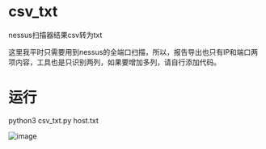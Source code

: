 # csv_txt
nessus扫描器结果csv转为txt

这里我平时只需要用到nessus的全端口扫描，所以，报告导出也只有IP和端口两项内容，工具也是只识别两列，如果要增加多列，请自行添加代码。

# 运行

python3 csv_txt.py host.txt

![image](https://github.com/Cx330Lm/csv_txt/assets/88574852/153aec09-61cb-4837-9063-75f8015dac5a)
